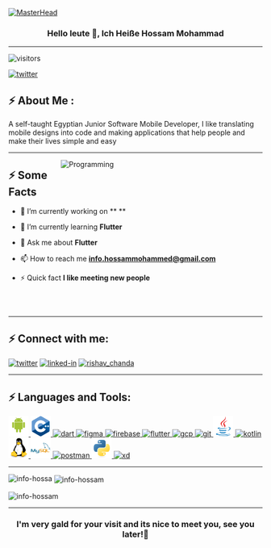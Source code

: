 [![MasterHead](https://1.bp.blogspot.com/-7A4WynwLsMw/XbBpCXG8fHI/AAAAAAAAMt4/uOa1bpLskYgrwGbllhSu2SDj_Mig8SXJQCLcBGAsYHQ/s1600/2000_600px.gif)]()
<h3 align="center">Hello leute 👋, Ich Heiße Hossam Mohammad</h3>

<hr>

<p align="left"> <img src="https://komarev.com/ghpvc/?username=info-hossam&label=Profile%20views&color=0e75b6&style=flat" alt="visitors" /> </p>

<p align="left"> <a href="https://twitter.com/hossammo9996" target="blank"><img src="https://img.shields.io/twitter/follow/hossammo9996?logo=twitter&style=for-the-badge" alt="twitter" /></a> </p>

<h2>⚡️ About Me :</h2>
A self-taught Egyptian Junior Software Mobile Developer, I like translating mobile designs into code and making applications that help people and make their lives simple and easy

<br>
<hr>

<img align="right" alt="Programming" width="400" src="https://cdn.dribbble.com/users/1162077/screenshots/3848914/programmer.gif">

<h2>⚡️ Some Facts </h2>

- 🔭 I’m currently working on ** **

- 🌱 I’m currently learning **Flutter**

- 💬 Ask me about **Flutter**

- 📫 How to reach me **info.hossammohammed@gmail.com**

- ⚡ Quick fact **I like meeting new people**

<br>
<br>
<hr>

<h2 align="left">⚡️ Connect with me:</h2>
<p align="left">
<a href="https://twitter.com/hossammo9996" target="blank"><img align="center" src="https://raw.githubusercontent.com/rahuldkjain/github-profile-readme-generator/master/src/images/icons/Social/twitter.svg" alt="twitter" height="30" width="40" /></a>
<a href="https://www.linkedin.com/in/hossam-mohammad-9965791a8/" target="blank"><img align="center" src="https://raw.githubusercontent.com/rahuldkjain/github-profile-readme-generator/master/src/images/icons/Social/linked-in-alt.svg" alt="linked-in" height="30" width="40" /></a>
<a href="https://www.facebook.com/hossammo99/" target="blank"><img align="center" src="https://raw.githubusercontent.com/rahuldkjain/github-profile-readme-generator/master/src/images/icons/Social/facebook.svg" alt="rishav_chanda" height="30" width="40" /></a>
</p>

<hr>

<h2 align="left">⚡️ Languages and Tools:</h2>
<p align="left"> <a href="https://developer.android.com" target="_blank" rel="noreferrer"> <img src="https://raw.githubusercontent.com/devicons/devicon/master/icons/android/android-original-wordmark.svg" alt="android" width="40" height="40"/> </a> <a href="https://www.w3schools.com/cpp/" target="_blank" rel="noreferrer"> <img src="https://raw.githubusercontent.com/devicons/devicon/master/icons/cplusplus/cplusplus-original.svg" alt="cplusplus" width="40" height="40"/> </a> <a href="https://dart.dev" target="_blank" rel="noreferrer"> <img src="https://www.vectorlogo.zone/logos/dartlang/dartlang-icon.svg" alt="dart" width="40" height="40"/> </a> <a href="https://www.figma.com/" target="_blank" rel="noreferrer"> <img src="https://www.vectorlogo.zone/logos/figma/figma-icon.svg" alt="figma" width="40" height="40"/> </a> <a href="https://firebase.google.com/" target="_blank" rel="noreferrer"> <img src="https://www.vectorlogo.zone/logos/firebase/firebase-icon.svg" alt="firebase" width="40" height="40"/> </a> <a href="https://flutter.dev" target="_blank" rel="noreferrer"> <img src="https://www.vectorlogo.zone/logos/flutterio/flutterio-icon.svg" alt="flutter" width="40" height="40"/> </a> <a href="https://cloud.google.com" target="_blank" rel="noreferrer"> <img src="https://www.vectorlogo.zone/logos/google_cloud/google_cloud-icon.svg" alt="gcp" width="40" height="40"/> </a> <a href="https://git-scm.com/" target="_blank" rel="noreferrer"> <img src="https://www.vectorlogo.zone/logos/git-scm/git-scm-icon.svg" alt="git" width="40" height="40"/> </a> <a href="https://www.java.com" target="_blank" rel="noreferrer"> <img src="https://raw.githubusercontent.com/devicons/devicon/master/icons/java/java-original.svg" alt="java" width="40" height="40"/> </a> <a href="https://kotlinlang.org" target="_blank" rel="noreferrer"> <img src="https://www.vectorlogo.zone/logos/kotlinlang/kotlinlang-icon.svg" alt="kotlin" width="40" height="40"/> </a> <a href="https://www.linux.org/" target="_blank" rel="noreferrer"> <img src="https://raw.githubusercontent.com/devicons/devicon/master/icons/linux/linux-original.svg" alt="linux" width="40" height="40"/> </a> <a href="https://www.mysql.com/" target="_blank" rel="noreferrer"> <img src="https://raw.githubusercontent.com/devicons/devicon/master/icons/mysql/mysql-original-wordmark.svg" alt="mysql" width="40" height="40"/> </a> <a href="https://postman.com" target="_blank" rel="noreferrer"> <img src="https://www.vectorlogo.zone/logos/getpostman/getpostman-icon.svg" alt="postman" width="40" height="40"/> </a> <a href="https://www.python.org" target="_blank" rel="noreferrer"> <img src="https://raw.githubusercontent.com/devicons/devicon/master/icons/python/python-original.svg" alt="python" width="40" height="40"/> </a> <a href="https://www.adobe.com/products/xd.html" target="_blank" rel="noreferrer"> <img src="https://cdn.worldvectorlogo.com/logos/adobe-xd.svg" alt="xd" width="40" height="40"/> </a> </p>

<hr>

<p><img align="left" src="https://github-readme-stats.vercel.app/api/top-langs?username=info-hossam&show_icons=true&locale=en&layout=compact&theme=tokyonight" alt="info-hossa" /></p>

<p>&nbsp;<img align="center" src="https://github-readme-stats.vercel.app/api?username=info-hossam&show_icons=true&locale=en&theme=tokyonight" alt="info-hossam" /></p>

<p><img align="center" src="https://github-readme-streak-stats.herokuapp.com/?user=info-hossam&&theme=tokyonight" alt="info-hossam" /></p>

<hr>
<h3 align="center"> I'm very gald for your visit and its nice to meet you, see you later!👋 </h3>
